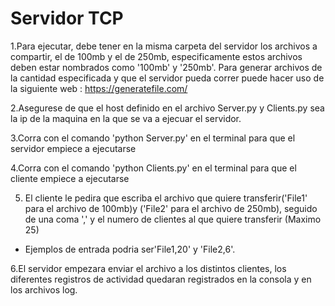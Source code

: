 # Servidor TCP


1.Para ejecutar, debe tener en la misma carpeta del servidor los archivos a compartir, el de 100mb y el de 250mb, especificamente estos archivos deben estar nombrados como  '100mb' y '250mb'. Para generar archivos de la cantidad especificada y que el servidor pueda correr puede hacer uso de la siguiente web : https://generatefile.com/

2.Asegurese de que el host definido en el archivo Server.py y Clients.py sea la ip de la maquina en la que se va a ejecuar el servidor.

3.Corra con el comando 'python Server.py' en el terminal para que el servidor empiece a ejecutarse

4.Corra con el comando 'python Clients.py' en el terminal para que el cliente empiece a ejecutarse

5. El cliente le pedira que escriba el archivo que quiere transferir('File1' para el archivo de 100mb)y ('File2' para el archivo de 250mb), seguido de una coma ',' y el numero de clientes al que quiere transferir (Maximo 25)

* Ejemplos de entrada podria ser'File1,20' y 'File2,6'.

6.El servidor empezara enviar el archivo a los distintos clientes, los diferentes registros de actividad quedaran registrados en la consola y en los archivos log.
